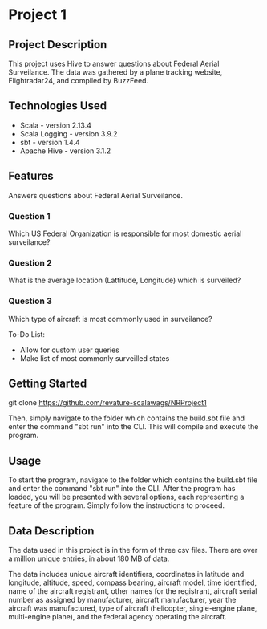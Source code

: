 # Project 1

## Project Description
This project uses Hive to answer questions about Federal Aerial Surveilance. The data was gathered by a plane tracking website, Flightradar24, and compiled by BuzzFeed.

## Technologies Used
* Scala - version 2.13.4
* Scala Logging - version 3.9.2
* sbt - version 1.4.4
* Apache Hive - version 3.1.2

## Features

Answers questions about Federal Aerial Surveilance.

### Question 1

Which US Federal Organization is responsible for most domestic aerial surveilance?

### Question 2

What is the average location (Lattitude, Longitude) which is surveiled?

### Question 3

Which type of aircraft is most commonly used in surveilance?

To-Do List:
* Allow for custom user queries
* Make list of most commonly surveilled states

## Getting Started

git clone https://github.com/revature-scalawags/NRProject1

Then, simply navigate to the folder which contains the build.sbt file and enter the command "sbt run" into the CLI. This will compile and execute the program.

## Usage

To start the program, navigate to the folder which contains the build.sbt file and enter the command "sbt run" into the CLI. After the program has loaded, you will be presented with several options, each representing a feature of the program. Simply follow the instructions to proceed.

## Data Description
The data used in this project is in the form of three csv files. There are over a million unique entries, in about 180 MB of data.

The data includes unique aircraft identifiers, coordinates in latitude and longitude, altitude, speed, compass bearing, aircraft model, time identified, name of the aircraft registrant, other names for the registrant, aircraft serial number as assigned by manufacturer, aircraft manufacturer, year the aircraft was manufactured, type of aircraft (helicopter, single-engine plane, multi-engine plane), and the federal agency operating the aircraft.
